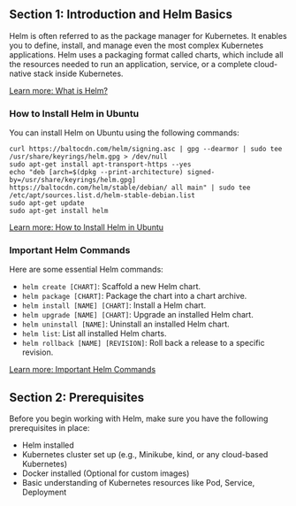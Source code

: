 <h2>Section 1: Introduction and Helm Basics</h2>

<p>Helm is often referred to as the package manager for Kubernetes. It enables you to define, install, and manage even the most complex Kubernetes applications. Helm uses a packaging format called charts, which include all the resources needed to run an application, service, or a complete cloud-native stack inside Kubernetes.</p>

<p><a href="https://github.com/LondheShubham153/kubestarter/tree/main/examples/helm#what-is-helm">Learn more: What is Helm?</a></p>

<h3>How to Install Helm in Ubuntu</h3>

<p>You can install Helm on Ubuntu using the following commands:</p>

<pre><code>curl https://baltocdn.com/helm/signing.asc | gpg --dearmor | sudo tee /usr/share/keyrings/helm.gpg &gt; /dev/null
sudo apt-get install apt-transport-https --yes
echo "deb [arch=$(dpkg --print-architecture) signed-by=/usr/share/keyrings/helm.gpg] https://baltocdn.com/helm/stable/debian/ all main" | sudo tee /etc/apt/sources.list.d/helm-stable-debian.list
sudo apt-get update
sudo apt-get install helm
</code></pre>

<p><a href="https://github.com/LondheShubham153/kubestarter/tree/main/examples/helm#how-to-install-helm-in-ubuntu">Learn more: How to Install Helm in Ubuntu</a></p>

<h3>Important Helm Commands</h3>

<p>Here are some essential Helm commands:</p>

<ul>
    <li><code>helm create [CHART]</code>: Scaffold a new Helm chart.</li>
    <li><code>helm package [CHART]</code>: Package the chart into a chart archive.</li>
    <li><code>helm install [NAME] [CHART]</code>: Install a Helm chart.</li>
    <li><code>helm upgrade [NAME] [CHART]</code>: Upgrade an installed Helm chart.</li>
    <li><code>helm uninstall [NAME]</code>: Uninstall an installed Helm chart.</li>
    <li><code>helm list</code>: List all installed Helm charts.</li>
    <li><code>helm rollback [NAME] [REVISION]</code>: Roll back a release to a specific revision.</li>
</ul>

<p><a href="https://github.com/LondheShubham153/kubestarter/tree/main/examples/helm#important-helm-commands">Learn more: Important Helm Commands</a></p>

<h2>Section 2: Prerequisites</h2>

<p>Before you begin working with Helm, make sure you have the following prerequisites in place:</p>

<ul>
    <li>Helm installed</li>
    <li>Kubernetes cluster set up (e.g., Minikube, kind, or any cloud-based Kubernetes)</li>
    <li>Docker installed (Optional for custom images)</li>
    <li>Basic understanding of Kubernetes resources like Pod, Service, Deployment</li>
</ul>
